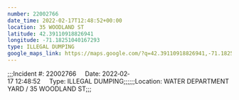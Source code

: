```yaml
---
number: 22002766
date_time: 2022-02-17T12:48:52+00:00
location: 35 WOODLAND ST
latitude: 42.39110918826941
longitude: -71.18251040167293
type: ILLEGAL DUMPING
google_maps_link: https://maps.google.com/?q=42.39110918826941,-71.18251040167293
---
```


;;;Incident #: 22002766     Date: 2022‐02‐17 12:48:52     Type: ILLEGAL DUMPING;;;;;;Location: WATER DEPARTMENT YARD / 35 WOODLAND ST;;;
